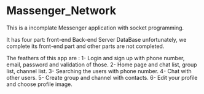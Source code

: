 # Massenger_Network
This is a incomplate Messenger application with socket programming.

It has four part: 
front-end
Back-end
Server
DataBase
unfortunately, we complete its front-end part and other parts are not completed.

The feathers of this app are :
1- Login and sign up with phone number, email, password and validation of those. 
2- Home page and chat list, group list, channel list. 
3- Searching the users with phone number. 
4- Chat with other users.
5- Create group and channel with contacts.
6- Edit your profile and choose profile image.
